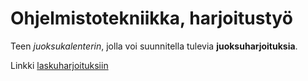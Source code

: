 # Ohjelmistotekniikka, harjoitustyö

Teen _juoksukalenterin_, jolla voi suunnitella tulevia **juoksuharjoituksia**. 

Linkki [laskuharjoituksiin](https://github.com/ah-pasila/ot-running-calendar/tree/master/laskarit)
